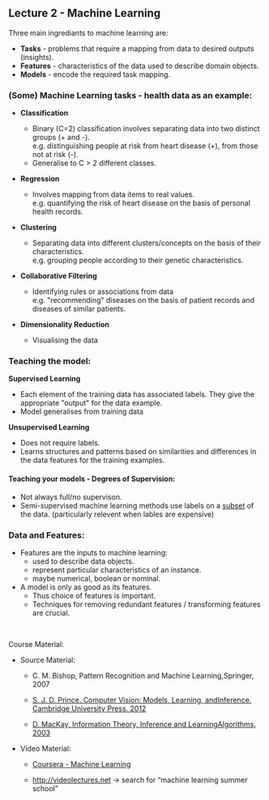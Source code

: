 ## Lecture 2 - Machine Learning

Three main ingrediants to machine learning are:
* **Tasks** - problems that require a mapping from data to desired outputs (insights).
* **Features** - characteristics of the data used to describe domain objects.
* **Models** - encode the required task mapping.

### (Some) **Machine Learning tasks - health data as an example**:
* **Classification** 
    - Binary (C=2) classification involves separating data into two distinct groups (+ and -). 
    <br> e.g. distinguishing people at risk from heart disease (+), from those not at risk (-).
    - Generalise to C > 2 different classes.

* **Regression** 
    - Involves mapping from data items to real values. <br> e.g. quantifying the risk of heart disease on the basis of personal health records.

* **Clustering**
    - Separating data into different clusters/concepts on the basis of their characteristics. <br> e.g. grouping people according to their genetic characteristics.

* **Collaborative Filtering** 
    - Identifying rules or associations from data <br> e.g. "recommending" diseases on the basis of patient records and diseases of similar patients.

* **Dimensionality Reduction** 
    - Visualising the data

### Teaching the model:

**Supervised Learning** 
 - Each element of the training data has associated labels. They give the appropriate "output" for the data example. 
- Model generalises from training data 

**Unsupervised Learning** 
- Does not require labels.
- Learns structures and patterns based on similarities and differences in the data features for the training examples.

#### Teaching your models - Degrees of Supervision:
- Not always full/no supervison.
- Semi-supervised machine learning methods use labels on a <u>subset</u> of the data. (particularly relevent when lables are expensive)


### Data and Features:
* Features are the inputs to machine learning:
    - used to describe data objects.
    - represent particular characteristics of an instance.
    - maybe numerical, boolean or nominal.
* A model is only as good as its features. 
    - Thus choice of features is important.
    - Techniques for removing redundant features / transforming features are crucial.


<br>

Course Material:
* Source Material:

    * C. M. Bishop, Pattern Recognition and Machine Learning,Springer, 2007

    * [S. J. D. Prince.  Computer Vision:  Models, Learning, andInference.  Cambridge University Press.  2012](http://web4.cs.ucl.ac.uk/staff/s.prince/book/book.pdf "This book takes a machine learning view on computer vision.")

    * [D. MacKay, Information Theory, Inference and LearningAlgorithms, 2003](http://www.inference.org.uk/mackay/itila/book.html)

* Video Material:

    * [Coursera - Machine Learning](https://www.coursera.org/course/ml) 
    
    * http://videolectures.net → search for “machine learning summer school”
